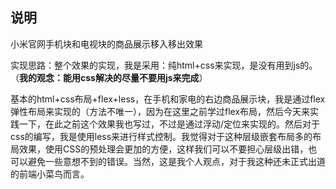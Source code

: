 ## 说明

小米官网手机块和电视块的商品展示移入移出效果

实现思路：整个效果的实现，我是采用：纯html+css来实现，是没有用到js的。（**我的观念：能用css解决的尽量不要用js来完成**）

基本的html+css布局+flex+less，在手机和家电的右边商品展示块，我是通过flex弹性布局来实现的（方法不唯一），因为在这里之前学过flex布局，然后今天来实践一下，在此之前这个效果我也写过，不过是通过浮动/定位来实现的。然后对于css的编写，我是使用less来进行样式控制。我觉得对于这种层级嵌套布局多的布局效果，使用CSS的预处理会更加的方便，这样我们可以不要担心层级出错，也可以避免一些意想不到的错误。当然，这是我个人观点，对于我这种还未正式出道的前端小菜鸟而言。